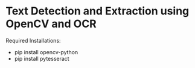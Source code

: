 # Text Detection and Extraction using OpenCV and OCR

Required Installations:

- pip install opencv-python
- pip install pytesseract

